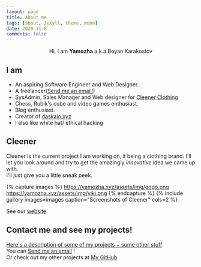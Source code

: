 ```yaml
---
layout: page
title: About me
tags: [about, Jekyll, theme, moon]
date: 2020-11-8
comments: false
---
```


<center>Hi, I am <b>Yamozha</b> a.k.a Boyan Karakostov</center>

## I am
* An aspiring Software Engineer and Web Designer.
* A freelancer([Send me an email!](mailto:boyan+freelance@bobokara.com))
* SysAdmin, Sales Manager and Web designer for [Cleener Clothing](https://cleener.xyz)
* Chess, Rubik's cube and video games enthusiast.  
* Blog enthusiast.
* Creator of [daskalo.xyz](https://github.com/yamozha/daskalo-xyz)
* I also like white hat/ ethical hacking  

## Cleener

Cleener is the current project I am working on, it being a clothing brand. I'll let you look around and try to get the amazingly *innovative* idea we came up with.  
I'll just give you a little sneak peek.


{% capture images %}
    https://yamozha.xyz/assets/img/gogo.png
	https://yamozha.xyz/assets/img/viki.png
{% endcapture %}
{% include gallery images=images caption="Screenshots of Cleener" cols=2 %}

See our [website](https://cleener.xyz).

## Contact me and see my projects!

[Here's a description of some of my projects + some other stuff](https://yamozha.xyz/Interests.pdf)  
You can [Send me an email](mailto:boyan+freelance@bobokara.com) !  
Or check out my other projects at [My GitHub](https://github.com/yamozha)
